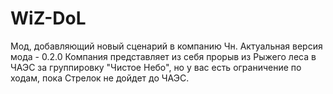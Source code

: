 ﻿# WiZ-DoL
Мод, добавляющий новый сценарий в компанию Чн. Актуальная версия мода - 0.2.0
Компания представляет из себя прорыв из Рыжего леса в ЧАЭС за группировку "Чистое Небо", но у вас есть ограничение по ходам, пока Стрелок не дойдет до ЧАЭС.
